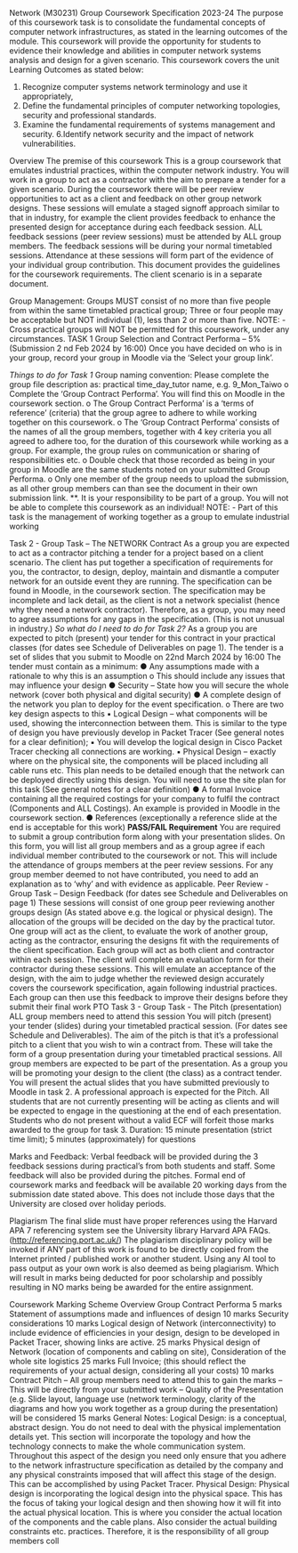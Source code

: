 Network (M30231)
Group Coursework Specification 2023-24
The purpose of this coursework task is to consolidate the fundamental concepts of computer network
infrastructures, as stated in the learning outcomes of the module. This coursework will provide the
opportunity for students to evidence their knowledge and abilities in computer network systems analysis
and design for a given scenario.
This coursework covers the unit Learning Outcomes as stated below:
1. Recognize computer systems network terminology and use it appropriately,
2. Define the fundamental principles of computer networking topologies, security and professional
standards.
5. Examine the fundamental requirements of systems management and security.
6.Identify network security and the impact of network vulnerabilities.

Overview
The premise of this coursework
This is a group coursework that emulates industrial practices, within the computer network industry.
You will work in a group to act as a contractor with the aim to prepare a tender for a given scenario.
During the coursework there will be peer review opportunities to act as a client and feedback on
other group network designs.
These sessions will emulate a staged signoff approach similar to that in industry, for example the
client provides feedback to enhance the presented design for acceptance during each feedback
session.
ALL feedback sessions (peer review sessions) must be attended by ALL group members. The
feedback sessions will be during your normal timetabled sessions. Attendance at these sessions will
form part of the evidence of your individual group contribution.
This document provides the guidelines for the coursework requirements. The client scenario is in a
separate document.

Group Management:
Groups MUST consist of no more than five people from within the same timetabled practical group;
Three or four people may be acceptable but NOT individual (1), less than 2 or more than five.
NOTE: - Cross practical groups will NOT be permitted for this coursework, under any circumstances.
TASK 1 Group Selection and Contract Performa – 5% (Submission 2
nd Feb 2024 by 16:00)
Once you have decided on who is in your group, record your group in Moodle via the ‘Select your group
link’.

*Things to do for Task 1*
Group naming convention:
Please complete the group file description as: practical time_day_tutor name, e.g. 9_Mon_Taiwo
o Complete the ‘Group Contract Performa’. You will find this on Moodle in the coursework
section.
o The Group Contract Performa’ is a ‘terms of reference’ (criteria) that the group agree to
adhere to while working together on this coursework.
o The ‘Group Contract Performa’ consists of the names of all the group members, together with
4 key criteria you all agreed to adhere too, for the duration of this coursework while working as a
group. For example, the group rules on communication or sharing of responsibilities etc.
o Double check that those recorded as being in your group in Moodle are the same students
noted on your submitted Group Performa.
o Only one member of the group needs to upload the submission, as all other group members can
than see the document in their own submission link.
**. It is your responsibility to be part of a group. You will not be able to complete this coursework as an
individual!
NOTE: - Part of this task is the management of working together as a group to emulate industrial working

Task 2 - Group Task – The NETWORK Contract
As a group you are expected to act as a contractor pitching a tender for a project based on a client
scenario. The client has put together a specification of requirements for you, the contractor, to design,
deploy, maintain and dismantle a computer network for an outside event they are running. The
specification can be found in Moodle, in the coursework section.
The specification may be incomplete and lack detail, as the client is not a network specialist (hence why
they need a network contractor). Therefore, as a group, you may need to agree assumptions for any gaps
in the specification. (This is not unusual in industry.)
*So what do I need to do for Task 2?*
As a group you are expected to pitch (present) your tender for this contract in your practical classes (for
dates see Schedule of Deliverables on page 1).
The tender is a set of slides that you submit to Moodle on 22nd March 2024 by 16:00
The tender must contain as a minimum:
● Any assumptions made with a rationale to why this is an assumption
o This should include any issues that may influence your design
● Security – State how you will secure the whole network (cover both physical and digital security)
● A complete design of the network you plan to deploy for the event specification.
o There are two key design aspects to this
▪ Logical Design – what components will be used, showing the interconnection
between them. This is similar to the type of design you have previously develop in
Packet Tracer (See general notes for a clear definition);
▪ You will develop the logical design in Cisco Packet Tracer checking all
connections are working.
▪ Physical Design – exactly where on the physical site, the components will be placed
including all cable runs etc. This plan needs to be detailed enough that the network
can be deployed directly using this design. You will need to use the site plan for this
task (See general notes for a clear definition)
● A formal Invoice containing all the required costings for your company to fulfil the contract
(Components and ALL Costings). An example is provided in Moodle in the coursework section.
● References (exceptionally a reference slide at the end is acceptable for this work)
**PASS/FAIL Requirement**
You are required to submit a group contribution form along with your presentation slides. On this form,
you will list all group members and as a group agree if each individual member contributed to the
coursework or not. This will include the attendance of groups members at the peer review sessions.
For any group member deemed to not have contributed, you need to add an explanation as to
‘why’ and with evidence as applicable.
Peer Review - Group Task – Design Feedback (for dates see Schedule and Deliverables on page 1)
These sessions will consist of one group peer reviewing another groups design (As stated above e.g. the
logical or physical design). The allocation of the groups will be decided on the day by the practical tutor.
One group will act as the client, to evaluate the work of another group, acting as the contractor, ensuring
the designs fit with the requirements of the client specification. Each group will act as both client and
contractor within each session. The client will complete an evaluation form for their contractor during these
sessions. This will emulate an acceptance of the design, with the aim to judge whether the reviewed design
accurately covers the coursework specification, again following industrial practices.
Each group can then use this feedback to improve their designs before they submit their final work
PTO
Task 3 - Group Task - The Pitch (presentation)
ALL group members need to attend this session
You will pitch (present) your tender (slides) during your timetabled practical session. (For dates see
Schedule and Deliverables). The aim of the pitch is that it’s a professional pitch to a client that you wish to
win a contract from.
These will take the form of a group presentation during your timetabled practical sessions. All group
members are expected to be part of the presentation. As a group you will be promoting your design to the
client (the class) as a contract tender. You will present the actual slides that you have submitted previously
to Moodle in task 2.
A professional approach is expected for the Pitch.
All students that are not currently presenting will be acting as clients and will be expected to engage in the
questioning at the end of each presentation.
Students who do not present without a valid ECF will forfeit those marks awarded to the group for task 3.
Duration: 15 minute presentation (strict time limit); 5 minutes (approximately) for questions

Marks and Feedback:
Verbal feedback will be provided during the 3 feedback sessions during practical’s from both
students and staff. Some feedback will also be provided during the pitches.
Formal end of coursework marks and feedback will be available 20 working days from the
submission date stated above. This does not include those days that the University are closed
over holiday periods.

Plagiarism
The final slide must have proper references using the Harvard APA 7 referencing system see the
University library Harvard APA FAQs. (http://referencing.port.ac.uk/)
The plagiarism disciplinary policy will be invoked if ANY part of this work is found to be directly
copied from the Internet printed / published work or another student. Using any AI tool to pass
output as your own work is also deemed as being plagiarism. Which will result in marks being
deducted for poor scholarship and possibly resulting in NO marks being be awarded for the entire
assignment. 

Coursework Marking Scheme Overview
Group Contract Performa 5 marks
Statement of assumptions made and influences of design 10 marks
Security considerations 10 marks
Logical design of Network (interconnectivity) to include evidence of efficiencies in your design,
design to be developed in Packet Tracer, showing links are active. 25 marks
Physical design of Network (location of components and cabling on site), Consideration of the
whole site logistics 25 marks
Full Invoice; (this should reflect the requirements of your actual design, considering all your
costs) 10 marks
Contract Pitch – All group members need to attend this to gain the marks
– This will be directly from your submitted work
– Quality of the Presentation (e.g. Slide layout, language use (network
terminology, clarity of the diagrams and how you work together as a group
during the presentation) will be considered
15 marks
General Notes:
Logical Design: is a conceptual, abstract design. You do not need to deal with the physical implementation
details yet. This section will incorporate the topology and how the technology connects to make the whole
communication system. Throughout this aspect of the design you need only ensure that you adhere to the
network infrastructure specification as detailed by the company and any physical constraints imposed that
will affect this stage of the design. This can be accomplished by using Packet Tracer.
Physical Design: Physical design is incorporating the logical design into the physical space. This has the
focus of taking your logical design and then showing how it will fit into the actual physical location. This is
where you consider the actual location of the components and the cable plans. Also consider the actual
building constraints etc.
practices. Therefore, it is the responsibility of all group members coll

